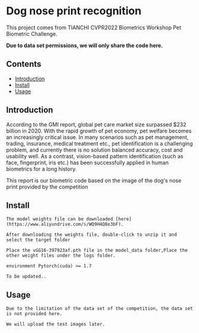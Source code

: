 # Dog nose print recognition
                                                                  
This project comes from TIANCHI CVPR2022 Biometrics Workshop
Pet Biometric Challenge.

**Due to data set permissions, we will only share the code here.**
## Contents
- [Introduction](#Introduction)
- [Install](#Install)
- [Usage](#Usage)

## Introduction

According to the GMI report, global pet care market size surpassed $232 billion in 2020. With the rapid growth of pet economy, pet welfare becomes an increasingly critical issue. In many scenarios such as pet management, trading, insurance, medical treatment etc., pet identification is a challenging problem, and currently there is no solution balanced accuracy, cost and usability well. As a contrast, vision-based pattern identification (such as face, fingerprint, iris etc.) has been successfully applied in human biometrics for a long history.

This report is our biometric code based on the image of the dog's nose print provided by the competition


## Install

```
The model weights file can be downloaded [here](https://www.aliyundrive.com/s/WQ9H4Q8e3bF).

After downloading the weights file, double-click to unzip it and select the target folder

Place the vGG16-397923af.pth file in the model_data folder,Place the other weight files under the logs folder.

environment Pytorch(cuda) >= 1.7 

To be updated..
```




## Usage
```
Due to the limitation of the data set of the competition, the data set is not provided here.

We will upload the test images later.
```
